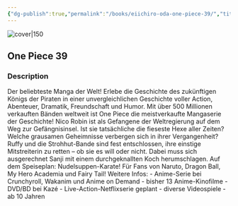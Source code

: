 ```yaml
---
{"dg-publish":true,"permalink":"/books/eiichiro-oda-one-piece-39/","title":"\"One Piece 39\"","tags":["Fantasy","manga","pirate"]}
---
```




![cover|150](http://books.google.com/books/content?id=sM9cCgAAQBAJ&printsec=frontcover&img=1&zoom=1&edge=curl&source=gbs_api)

## One Piece 39

### Description

Der beliebteste Manga der Welt! Erlebe die Geschichte des zukünftigen Königs der Piraten in einer unvergleichlichen Geschichte voller Action, Abenteuer, Dramatik, Freundschaft und Humor. Mit über 500 Millionen verkauften Bänden weltweit ist One Piece die meistverkaufte Mangaserie der Geschichte! Nico Robin ist als Gefangene der Weltregierung auf dem Weg zur Gefängnisinsel. Ist sie tatsächliche die fieseste Hexe aller Zeiten? Welche grausamen Geheimnisse verbergen sich in ihrer Vergangenheit? Ruffy und die Strohhut-Bande sind fest entschlossen, ihre einstige Mitstreiterin zu retten – ob sie es will oder nicht. Dabei muss sich ausgerechnet Sanji mit einem durchgeknallten Koch herumschlagen. Auf dem Speiseplan: Nudelsuppen-Karate! Für Fans von Naruto, Dragon Ball, My Hero Academia und Fairy Tail! Weitere Infos: - Anime-Serie bei Crunchyroll, Wakanim und Anime on Demand - bisher 13 Anime-Kinofilme - DVD/BD bei Kazé - Live-Action-Netflixserie geplant - diverse Videospiele - ab 10 Jahren
```